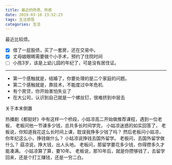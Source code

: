 ```yaml
---
title: 最近的所思、所感
date: 2019-03-16 23:52:23
tags: 生活感悟
categories: 生活
---
```


最近比较烦。 

- [x] 借了一屁股债，买了一套房，还在交易中。
- [x] 丈母娘眼睛需要做个小手术，预约了住院时间
- [ ] 小孩3岁，该是上幼儿园的年纪了，可是没有居住证。

---

- 第一个感触就是，结婚了，你要处理的是二个家庭的问题。
- 第二个感触就是，靠技术，不能度过中年危机.
- 有个房贷，你开始害怕失业了
- 在大公司，认识到自己就是一个螺丝钉，很难挤到中层去



关于本末倒置

热播剧《都挺好》中有这样一个桥段，小姑凉高二开始做推荐课程，遇到一位老板，
老板问他一节课多少钱，总共多长时间学完，
小姑凉迷惑的如实回答了，
老板说，你知道我花这么长时间上课，耽误我挣多少钱了吗？
然后老板问小姑凉，你年纪这么小，挣钱做什么？
小姑凉说挣钱去国外留学。
老板问，去国外留学做什么？ 
菇凉说，挣大钱，出人头地。
老板问，那留学要花多少钱，你得攒多久才能凑满。
小姑凉算了算，要10年。
老板说，那10年后，就是你攒够钱了，去留学回来，还是个打工赚钱，还是一穷二白。